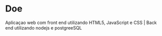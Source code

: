 # Doe
 Aplicaçao web com front end utilizando HTML5, JavaScript e CSS | Back end utilizando nodejs e postgreeSQL
